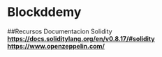 # Blockddemy
##Recursos
Documentacion Solidity <b>
https://docs.soliditylang.org/en/v0.8.17/#solidity
https://www.openzeppelin.com/
